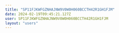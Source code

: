 ```yaml
---
title: "SP11FJKWFGZNHAJNW9V0W0H060BCCTH42R1GH1FJM"
date: 2024-02-19T09:45:21.127Z
user: SP11FJKWFGZNHAJNW9V0W0H060BCCTH42R1GH1FJM
layout: "users"
---
```

    